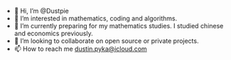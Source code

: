 - 👋 Hi, I’m @Dustpie
- 👀 I’m interested in mathematics, coding and algorithms.
- 🌱 I’m currently preparing for my mathematics studies. I studied chinese and economics previously.
- 💞️ I’m looking to collaborate on open source or private projects.
- 📫 How to reach me dustin.pyka@icloud.com

<!---
Dustpie/Dustpie is a ✨ special ✨ repository because its `README.md` (this file) appears on your GitHub profile.
You can click the Preview link to take a look at your changes.
--->
